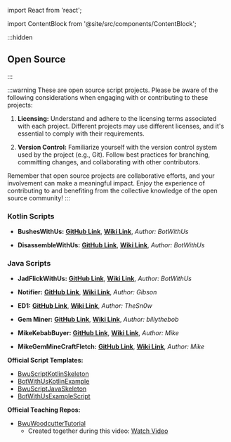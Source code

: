 import React from 'react';

import ContentBlock from '@site/src/components/ContentBlock';

:::hidden

## Open Source

:::

<ContentBlock title="Open Source Scripts">

:::warning
These are open source script projects. Please be aware of the following considerations when engaging with or contributing to these projects:

1. **Licensing:** Understand and adhere to the licensing terms associated with each project. Different projects may use different licenses, and it's essential to comply with their requirements.

2. **Version Control:** Familiarize yourself with the version control system used by the project (e.g., Git). Follow best practices for branching, committing changes, and collaborating with other contributors.

Remember that open source projects are collaborative efforts, and your involvement can make a meaningful impact. Enjoy the experience of contributing to and benefiting from the collective knowledge of the open source community!
:::
</ContentBlock>

<ContentBlock title="Offical Scripts:">

### Kotlin Scripts

- **BushesWithUs:** [**GitHub Link**](https://github.com/BotWithUs/BushesWithUs), [**Wiki Link**](/BushesWithUs), _Author: BotWithUs_

- **DisassembleWithUs:** [**GitHub Link**](https://github.com/BotWithUs/DisassembleWithUs), [**Wiki Link**](/DisassembleWithUs), _Author: BotWithUs_

### Java Scripts

- **JadFlickWithUs:** [**GitHub Link**](https://github.com/BotWithUs/BwuJadFlicker), [**Wiki Link**](/JadFlickWithUs), _Author: BotWithUs_

</ContentBlock>

<ContentBlock title="Community Scripts:">

- **Notifier:** [**GitHub Link**](https://github.com/GibsonHF/ItemFindHook), [**Wiki Link**](/Item%20Notifier), _Author: Gibson_

- **ED1:** [**GitHub Link**](https://github.com/TheSn0w/ED1), [**Wiki Link**](/ED1), _Author: TheSn0w_

- **Gem Miner:** [**GitHub Link**](https://github.com/unknownname/Crafting), [**Wiki Link**](/Billythebobs-Gem-Miner), _Author: billythebob_

- **MikeKebabBuyer:** [**GitHub Link**](https://github.com/devMikeyB/MikeKebabBuyer), [**Wiki Link**](/MikeKebabPurchaser), _Author: Mike_

- **MikeGemMineCraftFletch:** [**GitHub Link**](https://github.com/devMikeyB/MikeGemMineCraftFletch), [**Wiki Link**](/MikeGemMineCraftFletch), _Author: Mike_

</ContentBlock>

<ContentBlock title="Additional Resources and Tutorials:">

**Official Script Templates:**

- [BwuScriptKotlinSkeleton](https://github.com/BotWithUs/BwuScriptKotlinSkeleton)
- [BotWithUsKotlinExample](https://github.com/BotWithUs/BotWithUsKotlinExample)
- [BwuScriptJavaSkeleton](https://github.com/BotWithUs/BwuScriptJavaSkeleton)
- [BotWithUsExampleScript](https://github.com/BotWithUs/BotWithUsExampleScript)

**Official Teaching Repos:**

- [BwuWoodcutterTutorial](https://github.com/BotWithUs/BwuWoodcutterTutorial)
  - Created together during this video: [Watch Video](https://www.youtube.com/watch?v=jdNKI84m1HQ)

</ContentBlock>
